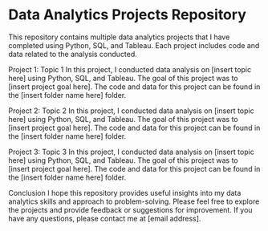 # Data Analytics Projects Repository
This repository contains multiple data analytics projects that I have completed using Python, SQL, and Tableau. Each project includes code and data related to the analysis conducted.

Project 1: Topic 1
In this project, I conducted data analysis on [insert topic here] using Python, SQL, and Tableau. The goal of this project was to [insert project goal here]. The code and data for this project can be found in the [insert folder name here] folder.

Project 2: Topic 2
In this project, I conducted data analysis on [insert topic here] using Python, SQL, and Tableau. The goal of this project was to [insert project goal here]. The code and data for this project can be found in the [insert folder name here] folder.

Project 3: Topic 3
In this project, I conducted data analysis on [insert topic here] using Python, SQL, and Tableau. The goal of this project was to [insert project goal here]. The code and data for this project can be found in the [insert folder name here] folder.


Conclusion
I hope this repository provides useful insights into my data analytics skills and approach to problem-solving. Please feel free to explore the projects and provide feedback or suggestions for improvement. If you have any questions, please contact me at [email address].
